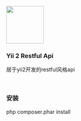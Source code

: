 <p>
    <a href="https://github.com/yiisoft" target="_blank">
        <img src="https://avatars0.githubusercontent.com/u/993323" height="100px">
    </a>
    <h3>Yii 2 Restful Api</h3>
    <p>
        居于yii2开发的restful风格api
    </p>
    <br>
</p>

<h3>安装</h3>
<p>
    php composer.phar install
</p>